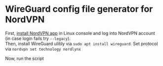 # WireGuard config file generator for NordVPN
First, <a href="https://support.nordvpn.com/Connectivity/Linux/1325531132/Installing-and-using-NordVPN-on-Debian-Ubuntu-Raspberry-Pi-Elementary-OS-and-Linux-Mint.htm">install NordVPN app</a> in Linux console and log into NordVPN account (in case login fails try ```--legacy```).  
Then, install WireGuard ulitily via ```sudo apt install wireguard```. 
Set protocol via ```nordvpn set technology nordlynx```

Now, run the script  
